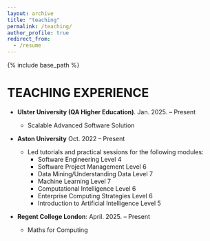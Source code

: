 ```yaml
---
layout: archive
title: "teaching"
permalink: /teaching/
author_profile: true
redirect_from:
  - /resume
---
```


{% include base_path %}
  
TEACHING EXPERIENCE
======
* **Ulster University (QA Higher Education)**.	Jan. 2025.  – Present 
  * Scalable Advanced Software Solution

* **Aston University** 	Oct. 2022 – Present 
  * Led tutorials and practical sessions for the following modules:
    * Software Engineering 			Level 4
    * Software Project Management 		Level 6
    * Data Mining/Understanding Data 		Level 7
    * Machine Learning 				Level 7
    * Computational Intelligence 			Level 6
    * Enterprise Computing Strategies 		Level 6
    * Introduction to Artificial Intelligence 	Level 5	

* **Regent College London**:	April. 2025.  – Present 
  * Maths for Computing
